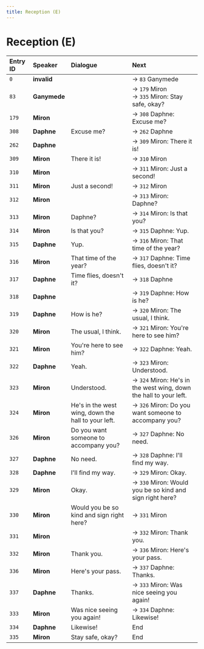 ```yaml
---
title: Reception (E)
---
```


# Reception (E)


| Entry ID | Speaker | Dialogue | Next |
| :------- | :------ | :------- | :------------ |
| `0` | **invalid** |  | → `83` Ganymede |
| `83` | **Ganymede** |  | → `179` Miron<br>→ `335` Miron: Stay safe, okay? |
| `179` | **Miron** |  | → `308` Daphne: Excuse me? |
| `308` | **Daphne** | Excuse me? | → `262` Daphne |
| `262` | **Daphne** |  | → `309` Miron: There it is\! |
| `309` | **Miron** | There it is\! | → `310` Miron |
| `310` | **Miron** |  | → `311` Miron: Just a second\! |
| `311` | **Miron** | Just a second\! | → `312` Miron |
| `312` | **Miron** |  | → `313` Miron: Daphne? |
| `313` | **Miron** | Daphne? | → `314` Miron: Is that you? |
| `314` | **Miron** | Is that you? | → `315` Daphne: Yup\. |
| `315` | **Daphne** | Yup\. | → `316` Miron: That time of the year? |
| `316` | **Miron** | That time of the year? | → `317` Daphne: Time flies, doesn't it? |
| `317` | **Daphne** | Time flies, doesn't it? | → `318` Daphne |
| `318` | **Daphne** |  | → `319` Daphne: How is he? |
| `319` | **Daphne** | How is he? | → `320` Miron: The usual, I think\. |
| `320` | **Miron** | The usual, I think\. | → `321` Miron: You're here to see him? |
| `321` | **Miron** | You're here to see him? | → `322` Daphne: Yeah\. |
| `322` | **Daphne** | Yeah\. | → `323` Miron: Understood\. |
| `323` | **Miron** | Understood\. | → `324` Miron: He's in the west wing, down the hall to your left\. |
| `324` | **Miron** | He's in the west wing, down the hall to your left\. | → `326` Miron: Do you want someone to accompany you? |
| `326` | **Miron** | Do you want someone to accompany you? | → `327` Daphne: No need\. |
| `327` | **Daphne** | No need\. | → `328` Daphne: I'll find my way\. |
| `328` | **Daphne** | I'll find my way\. | → `329` Miron: Okay\. |
| `329` | **Miron** | Okay\. | → `330` Miron: Would you be so kind and sign right here? |
| `330` | **Miron** | Would you be so kind and sign right here? | → `331` Miron |
| `331` | **Miron** |  | → `332` Miron: Thank you\. |
| `332` | **Miron** | Thank you\. | → `336` Miron: Here's your pass\. |
| `336` | **Miron** | Here's your pass\. | → `337` Daphne: Thanks\. |
| `337` | **Daphne** | Thanks\. | → `333` Miron: Was nice seeing you again\! |
| `333` | **Miron** | Was nice seeing you again\! | → `334` Daphne: Likewise\! |
| `334` | **Daphne** | Likewise\! | End |
| `335` | **Miron** | Stay safe, okay? | End |
